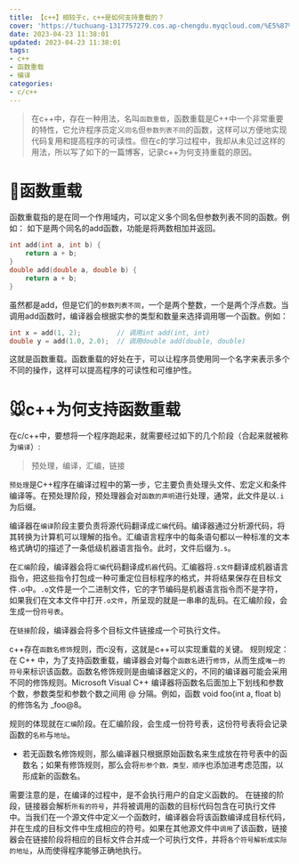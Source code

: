 ```yaml
---
title: 【c++】相较于c，c++是如何支持重载的？
cover: 'https://tuchuang-1317757279.cos.ap-chengdu.myqcloud.com/%E5%87%BD%E6%95%B0%E9%87%8D%E8%BD%BD%E5%B0%81%E9%9D%A2.png'
date: 2023-04-23 11:38:01
updated: 2023-04-23 11:38:01
tags: 
- c++
- 函数重载
- 编译
categories:
- c/c++
---
```



> 在c++中，存在一种用法，名叫`函数重载`，函数重载是C++中一个非常重要的特性，它允许程序员定义`同名`但`参数列表不同`的函数，这样可以方便地实现代码复用和提高程序的可读性。但在c的学习过程中，我却从未见过这样的用法，所以写了如下的一篇博客，记录c++为何支持重载的原因。

# 🐶函数重载

函数重载指的是在同一个作用域内，可以定义多个同名但参数列表不同的函数。例如：
如下是两个同名的add函数，功能是将两数相加并返回。
```c++
int add(int a, int b) {
    return a + b;
}
double add(double a, double b) {
    return a + b;
}
```

虽然都是add，但是它们的`参数列表不同`，一个是两个整数，一个是两个浮点数。当调用add函数时，编译器会根据实参的类型和数量来选择调用哪一个函数。例如：

```c++
int x = add(1, 2);         // 调用int add(int, int)
double y = add(1.0, 2.0);  // 调用double add(double, double)
```

这就是函数重载。函数重载的好处在于，可以让程序员使用同一个名字来表示多个不同的操作，这样可以提高程序的可读性和可维护性。

# 🐭c++为何支持函数重载
在c/c++中，要想将一个程序跑起来，就需要经过如下的几个阶段（合起来就被称为`编译`）:
> 预处理，编译，汇编，链接


`预处理`是C++程序在编译过程中的第一步，它主要负责处理头文件、宏定义和条件编译等。在预处理阶段，预处理器会对`函数的声明`进行处理，通常，此文件是以`.i`为后缀。

编译器在`编译`阶段主要负责将源代码翻译成`汇编`代码。编译器通过分析源代码，将其转换为计算机可以理解的指令。汇编语言程序中的每条语句都以一种标准的文本格式确切的描述了一条低级机器语言指令。此时，文件后缀为`.s`。

在`汇编`阶段，编译器会将`汇编`代码翻译成`机器`代码。汇编器将`.s文件`翻译成机器语言指令，把这些指令打包成一种可重定位目标程序的格式，并将结果保存在目标文件`.o`中。`.o`文件是一个二进制文件，它的字节编码是机器语言指令而不是字符，如果我们在文本文件中打开`.o文件`，所呈现的就是一串串的乱码。在汇编阶段，会生成一份`符号表`。

在`链接`阶段，编译器会将多个目标文件链接成一个可执行文件。

c++存在`函数名修饰`规则，而c没有，这就是c++可以实现重载的关键。
规则规定：在 C++ 中，为了支持函数重载，编译器会对每个`函数名`进行`修饰`，从而生成`唯一的符号`来标识该函数。函数名修饰规则是由编译器定义的，不同的编译器可能会采用不同的修饰规则。Microsoft Visual C++ 编译器将函数名后面加上下划线和参数个数，参数类型和参数个数之间用 @ 分隔。例如，函数 void foo(int a, float b) 的修饰名为 _foo@8。

规则的体现就在`汇编`阶段。在汇编阶段，会生成一份符号表，这份符号表将会记录函数的`名称`与`地址`。
*  若无函数名修饰规则，那么编译器只根据原始函数名来生成放在符号表中的函数名；如果有修饰规则，那么会将`形参个数，类型，顺序`也添加进考虑范围，以形成新的函数名。

需要注意的是，在编译的过程中，是不会执行用户的自定义函数的。
在链接的阶段，链接器会解析`所有的符号`，并将被调用的函数的目标代码包含在可执行文件中。当我们在一个源文件中定义一个函数时，编译器会将该函数编译成目标代码，并在生成的目标文件中生成相应的符号。如果在其他源文件中`调用`了该函数，链接器会在链接阶段将相应的目标文件合并成一个可执行文件，并将`各个符号解析成实际的地址`，从而使得程序能够正确地执行。
